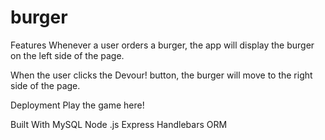 # burger

Features
Whenever a user orders a burger, the app will display the burger on the left side of the page.

When the user clicks the Devour! button, the burger will move to the right side of the page.

Deployment
Play the game here!

Built With
MySQL
Node .js
Express
Handlebars
ORM
